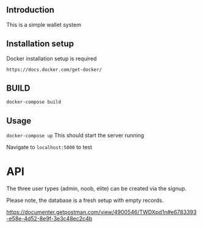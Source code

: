 ## Introduction


This is a simple wallet system 
## Installation setup

Docker installation setup is required

`https://docs.docker.com/get-docker/`

## BUILD 

`docker-compose build`

## Usage
`docker-compose up`
This should start the server running 

Navigate to `localhost:5000` to test

# API

The three user types (admin, noob, elite) can be created via the signup.

Please note, the database is a fresh setup with empty records.

https://documenter.getpostman.com/view/4900546/TWDXpd1n#e6783393-e58e-4d52-8e9f-3e3c48ec2c4b

